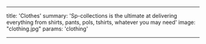 ---

title: 'Clothes'
summary: 'Sp-collections is the ultimate at delivering everything from shirts, pants, pols, tshirts, whatever you may need'
image: "clothing.jpg"
params: 'clothing'

---